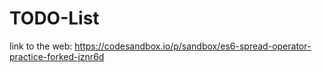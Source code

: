 # TODO-List
link to the web:
https://codesandbox.io/p/sandbox/es6-spread-operator-practice-forked-jznr6d
